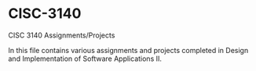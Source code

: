 # CISC-3140
CISC 3140 Assignments/Projects

In this file contains various assignments and projects completed in Design and Implementation of Software Applications II. 
